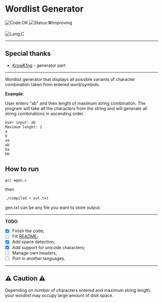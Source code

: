 # Wordlist Generator

![Code:OK](https://img.shields.io/badge/Code-OK-yellow?style=flat-square)
![Status:🛠Improving](https://img.shields.io/badge/Status-🛠Improving-blue?style=flat-square)

![Lang:C](https://img.shields.io/badge/Lang-C-blue?style=flat-square)

---

## Special thanks

- [KrowK1ng](https://github.com/KrowK1ng) - generator part

---

Wordlist generator that displays all possible variants of character combination taken from entered word/symbols.

**Example**:

User enters "ab" and then lenght of maximum string combination. The program will take all the characters from the string and will generate all string combinations in ascending order.

```txt
User input: ab
Maximum lenght: 2
a
b
aa
ab
ba
bb
```

## How to run

```txt
gcc wgen.c
```

then

```txt
./compiled > out.txt
```

gen.txt can be any file you want to store output.

---

**TODO**:

- [x] Finish the code;
- [ ] Fill [README](./README.md);
- [x] Add space detection;
- [x] Add support for unicode characters;
- [ ] Manage own headers;
- [ ] Port in another languages.

---

## **⚠ Caution ⚠**

Depending on number of characters entered and maximum string length, your wordlist may occupy large amount of disk space.
